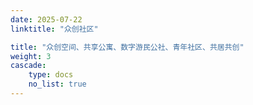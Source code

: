 ```yaml
---
date: 2025-07-22
linktitle: "众创社区"

title: "众创空间、共享公寓、数字游民公社、青年社区、共居共创"
weight: 3
cascade:
    type: docs
    no_list: true
---
```

